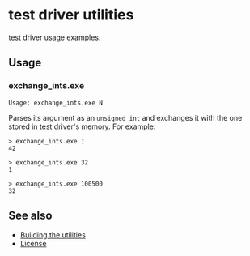 test driver utilities
=====================

[test] driver usage examples.

[test]: ../../src/test

Usage
-----

### exchange_ints.exe

```
Usage: exchange_ints.exe N
```

Parses its argument as an `unsigned int` and exchanges it with the one stored
in [test] driver's memory.
For example:

```
> exchange_ints.exe 1
42
```

```
> exchange_ints.exe 32
1
```

```
> exchange_ints.exe 100500
32
```

See also
--------

* [Building the utilities]
* [License]

[Building the utilities]: ../README.md#building-the-utilities
[License]: ../../README.md#license
